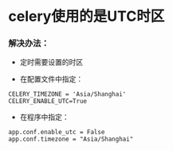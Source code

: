 # celery使用的是UTC时区

### 解决办法：

- 定时需要设置的时区

- 在配置文件中指定：
```
CELERY_TIMEZONE = 'Asia/Shanghai'
CELERY_ENABLE_UTC=True
```
- 在程序中指定：
```
app.conf.enable_utc = False
app.conf.timezone = "Asia/Shanghai"
```